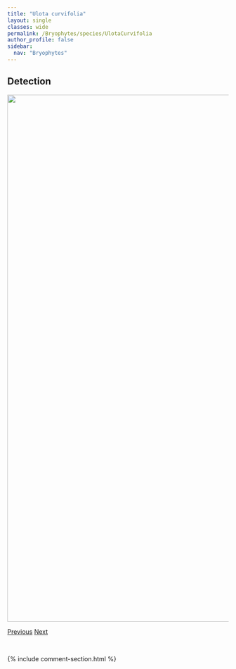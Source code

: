 ```yaml
---
title: "Ulota curvifolia"
layout: single
classes: wide
permalink: /Bryophytes/species/UlotaCurvifolia
author_profile: false
sidebar:
  nav: "Bryophytes"
---
```


<h2>Detection</h2>

<a href="https://drive.google.com/uc?export=view&id=1dlxi2ohfSwPNAHFSD7cT1D9jcxh68ESH">
<img src="https://drive.google.com/uc?export=view&id=1dlxi2ohfSwPNAHFSD7cT1D9jcxh68ESH" height = "1200" width = "800">
</a>


<a href="/DevelopmentWebsite/Bryophytes/species/TritomariaScitula" class="pagination--pager" title="Tritomaria scitula">Previous</a> <a href="/DevelopmentWebsite/Bryophytes/species/WarnstorfiaFluitans" class="pagination--pager" title="Warnstorfia fluitans">Next</a>

<p>&nbsp;</p>

{% include comment-section.html %}
